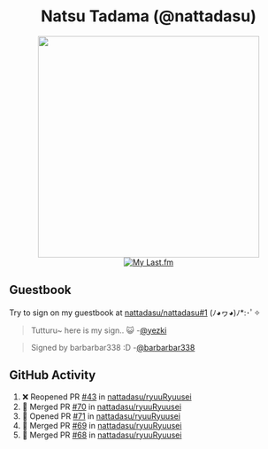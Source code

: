 <div align="center">

# Natsu Tadama (@nattadasu)

[<img width="400" src="https://spotify.nattadeploy.my.id/api?theme=dark&scan=true">](https://open.spotify.com/user/nattadasu)<br>
[![My Last.fm](https://lastfm.nattadeploy.my.id/api?user=nattadasu&loved=true)](https://www.last.fm/user/nattadasu)
</div>

## Guestbook

Try to sign on my guestbook at [nattadasu/nattadasu#1](https://github.com/nattadasu/nattadasu/issues/1) (ﾉ◕ヮ◕)ﾉ\*:･ﾟ✧

<!--START:guestbook-->
> Tutturu~  here is my sign.. :smiley_cat: 
> -[@yezki](https://github.com/yezki)

> Signed by barbarbar338 :D
> -[@barbarbar338](https://github.com/barbarbar338)
<!--END:guestbook-->

## GitHub Activity
<!--START_SECTION:activity-->
1. ❌ Reopened PR [#43](https://github.com/nattadasu/ryuuRyuusei/pull/43) in [nattadasu/ryuuRyuusei](https://github.com/nattadasu/ryuuRyuusei)
2. 🎉 Merged PR [#70](https://github.com/nattadasu/ryuuRyuusei/pull/70) in [nattadasu/ryuuRyuusei](https://github.com/nattadasu/ryuuRyuusei)
3. 💪 Opened PR [#71](https://github.com/nattadasu/ryuuRyuusei/pull/71) in [nattadasu/ryuuRyuusei](https://github.com/nattadasu/ryuuRyuusei)
4. 🎉 Merged PR [#69](https://github.com/nattadasu/ryuuRyuusei/pull/69) in [nattadasu/ryuuRyuusei](https://github.com/nattadasu/ryuuRyuusei)
5. 🎉 Merged PR [#68](https://github.com/nattadasu/ryuuRyuusei/pull/68) in [nattadasu/ryuuRyuusei](https://github.com/nattadasu/ryuuRyuusei)
<!--END_SECTION:activity-->
